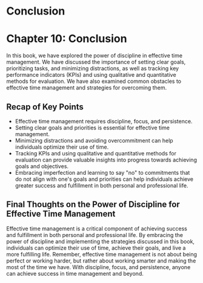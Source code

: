 # Conclusion

Chapter 10: Conclusion
======================

In this book, we have explored the power of discipline in effective time management. We have discussed the importance of setting clear goals, prioritizing tasks, and minimizing distractions, as well as tracking key performance indicators (KPIs) and using qualitative and quantitative methods for evaluation. We have also examined common obstacles to effective time management and strategies for overcoming them.

Recap of Key Points
-------------------

* Effective time management requires discipline, focus, and persistence.
* Setting clear goals and priorities is essential for effective time management.
* Minimizing distractions and avoiding overcommitment can help individuals optimize their use of time.
* Tracking KPIs and using qualitative and quantitative methods for evaluation can provide valuable insights into progress towards achieving goals and objectives.
* Embracing imperfection and learning to say "no" to commitments that do not align with one's goals and priorities can help individuals achieve greater success and fulfillment in both personal and professional life.

Final Thoughts on the Power of Discipline for Effective Time Management
-----------------------------------------------------------------------

Effective time management is a critical component of achieving success and fulfillment in both personal and professional life. By embracing the power of discipline and implementing the strategies discussed in this book, individuals can optimize their use of time, achieve their goals, and live a more fulfilling life. Remember, effective time management is not about being perfect or working harder, but rather about working smarter and making the most of the time we have. With discipline, focus, and persistence, anyone can achieve success in time management and beyond.